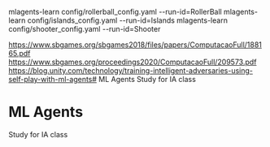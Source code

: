mlagents-learn config/rollerball_config.yaml --run-id=RollerBall
mlagents-learn config/islands_config.yaml --run-id=Islands
mlagents-learn config/shooter_config.yaml --run-id=Shooter

https://www.sbgames.org/sbgames2018/files/papers/ComputacaoFull/188165.pdf
https://www.sbgames.org/proceedings2020/ComputacaoFull/209573.pdf
https://blog.unity.com/technology/training-intelligent-adversaries-using-self-play-with-ml-agents# ML Agents
Study for IA class
# ML Agents
Study for IA class
